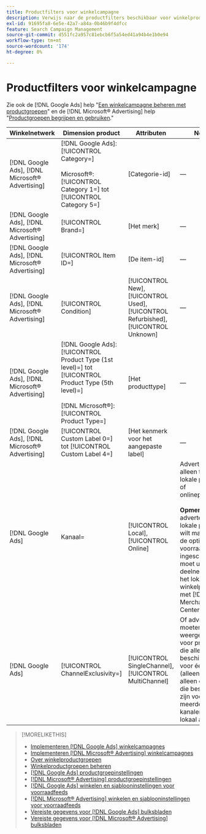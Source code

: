 ```yaml
---
title: Productfilters voor winkelcampagne
description: Verwijs naar de productfilters beschikbaar voor winkelproductgroepen.
exl-id: 91695fa8-6e5e-42a7-a84a-0b46b9f4dfcc
feature: Search Campaign Management
source-git-commit: d551fc2a957c81ebcb6f5a54ed41a94b4e1b0e94
workflow-type: tm+mt
source-wordcount: '174'
ht-degree: 0%

---
```


# Productfilters voor winkelcampagne

Zie ook de [!DNL Google Ads] help &quot;[Een winkelcampagne beheren met productgroepen](https://support.google.com/google-ads/answer/6275317)&quot; en de [!DNL Microsoft® Advertising] help &quot;[Productgroepen begrijpen en gebruiken](https://help.ads.microsoft.com/#apex/bae/en/56782).&quot;

| Winkelnetwerk | Dimension product | Attributen | Notities |
|----|----|----|----|
| [!DNL Google Ads], [!DNL Microsoft® Advertising] | [!DNL Google Ads]: [!UICONTROL Category=]<br><br>Microsoft®: [!UICONTROL Category 1=] tot [!UICONTROL Category 5=] | \[Categorie-id\] | — |
| [!DNL Google Ads], [!DNL Microsoft® Advertising] | [!UICONTROL Brand=] | \[Het merk\] | — |
| [!DNL Google Ads], [!DNL Microsoft® Advertising] | [!UICONTROL Item ID=] | \[De item-id\] | — |
| [!DNL Google Ads], [!DNL Microsoft® Advertising] | [!UICONTROL Condition] | [!UICONTROL New], [!UICONTROL Used], [!UICONTROL Refurbished], [!UICONTROL Unknown] | — |
| [!DNL Google Ads], [!DNL Microsoft® Advertising] | [!DNL Google Ads]: [!UICONTROL Product Type (1st level)=] tot [!UICONTROL Product Type (5th level)=]<br><br>[!DNL Microsoft®]: [!UICONTROL Product Type=] | \[Het producttype\] | — |
| [!DNL Google Ads], [!DNL Microsoft® Advertising] | [!UICONTROL Custom Label 0=] tot [!UICONTROL Custom Label 4=] | \[Het kenmerk voor het aangepaste label\] | — |
| [!DNL Google Ads] | Kanaal= | [!UICONTROL Local], [!UICONTROL Online] | Advertenties alleen tonen voor lokale producten of onlineproducten.<br><br><b>Opmerking:</b> Als u advertenties voor lokale producten wilt maken, moet de optie Lokale voorraad zijn ingeschakeld en moet u deelnemen aan het lokale winkelprogramma met [!DNL Google Merchant Center]. |
| [!DNL Google Ads] | [!UICONTROL ChannelExclusivity=] | [!UICONTROL SingleChannel], [!UICONTROL MultiChannel] | Of advertenties moeten worden weergegeven voor producten die alleen beschikbaar zijn voor één kanaal (alleen lokaal of alleen online) of die beschikbaar zijn voor meerdere kanalen (zowel lokaal als online). |

>[!MORELIKETHIS]
>
>* [Implementeren [!DNL Google Ads] winkelcampagnes](/help/search-social-commerce/campaign-management/special-campaign-types/google-shopping-campaigns.md)
>* [Implementeren [!DNL Microsoft® Advertising] winkelcampagnes](/help/search-social-commerce/campaign-management/special-campaign-types/microsoft-shopping-campaigns.md)
>* [Over winkelproductgroepen](product-group-about.md)
>* [Winkelproductgroepen beheren](product-group-manage.md)
>* [[!DNL Google Ads] productgroepinstellingen](/help/search-social-commerce/campaign-management/campaigns/product-group-settings-google.md)
>* [[!DNL Microsoft® Advertising] productgroepinstellingen](/help/search-social-commerce/campaign-management/campaigns/product-group-settings-microsoft.md)
>* [[!DNL Google Ads] winkelen en sjablooninstellingen voor voorraadfeeds](/help/search-social-commerce/campaign-management/inventory-feeds/ad-templates/template-google-shopping.md)
>* [[!DNL Microsoft® Advertising] winkelen en sjablooninstellingen voor voorraadfeeds](/help/search-social-commerce/campaign-management/inventory-feeds/ad-templates/template-microsoft-shopping.md)
>* [Vereiste gegevens voor [!DNL Google Ads] bulksbladen](/help/search-social-commerce/campaign-management/bulksheets/bulksheet-data-formats/bulksheet-data-google.md)
>* [Vereiste gegevens voor [!DNL Microsoft® Advertising] bulksbladen](/help/search-social-commerce/campaign-management/bulksheets/bulksheet-data-formats/bulksheet-data-microsoft.md)

